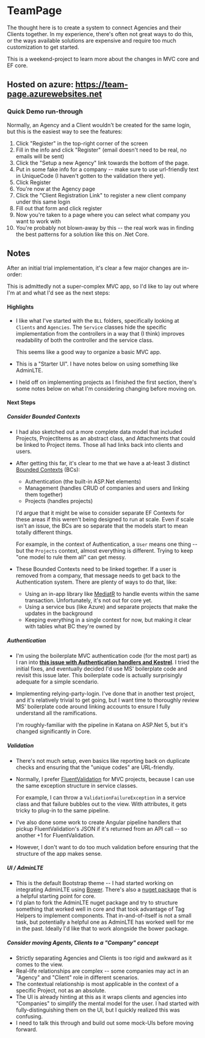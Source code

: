 # TeamPage

The thought here is to create a system to connect Agencies and their Clients together. In my experience, there's often not great ways to do this, or the ways available solutions are expensive and require too much customization to get started.

This is a weekend-project to learn more about the changes in MVC core and EF core.


## Hosted on azure: https://team-page.azurewebsites.net

### Quick Demo run-through
Normally, an Agency and a Client wouldn't be created for the same login, but this is the easiest way to see the features:
1. Click "Register" in the top-right corner of the screen
2. Fill in the info and click "Register" (email doesn't need to be real, no emails will be sent)
3. Click the "Setup a new Agency" link towards the bottom of the page.
4. Put in some fake info for a company -- make sure to use url-friendly text in UniqueCode (I haven't gotten to the validation there yet).
5. Click Register
6. You're now at the Agency page
7. Click the "Client Registration Link" to register a new client company under this same login
8. Fill out that form and click register
9. Now you're taken to a page where you can select what company you want to work with
10. You're probably not blown-away by this -- the real work was in finding the best patterns for a solution like this on .Net Core.

## Notes

After an initial trial implementation, it's clear a few major changes are in-order:

This is admittedly not a super-complex MVC app, so I'd like to lay out where I'm at and what I'd see as the next steps:

#### Highlights

- I like what I've started with the `BLL` folders, specifically looking at `Clients` and `Agencies`. The `Service` classes hide the specific implementation from the controllers in a way that (I think) improves readability of both the controller and the service class.

	This seems like a good way to organize a basic MVC app.

- This is a "Starter UI". I have notes below on using something like AdminLTE.

- I held off on implementing projects as I finished the first section, there's some notes below on what I'm considering changing before moving on.

#### Next Steps

##### Consider Bounded Contexts
- I had also sketched out a more complete data model that included Projects, ProjectItems as an abstract class, and Attachments that could be linked to Project items. Those all had links back into clients and users.

- After getting this far, it's clear to me that we have a at-least 3 distinct [Bounded Contexts](https://martinfowler.com/bliki/BoundedContext.html) (BCs):

	- Authentication (the built-in ASP.Net elements)
    - Management (handles CRUD of companies and users and linking them together)
    - Projects (handles projects)

	I'd argue that it might be wise to consider separate EF Contexts for these areas if this weren't being designed to run at scale.  Even if scale isn't an issue, the BCs are so separate that the models start to mean totally different things. 

	For example, in the context of Authentication, a `User` means one thing -- but the `Projects` context, almost everything is different. Trying to keep "one model to rule them all" can get messy.

- These Bounded Contexts need to be linked together. If a user is removed from a company, that message needs to get back to the Authentication system.  There are plenty of ways to do that, like:

	- Using an in-app library like [MediatR](https://github.com/jbogard/MediatR) to handle events within the same transaction. Unfortunately, it's not out for core yet.
    - Using a service bus (like Azure) and separate projects that make the updates in the background
	- Keeping everything in a single context for now, but making it clear with tables what BC they're owned by

##### Authentication

- I'm using the boilerplate MVC authentication code (for the most part) as I ran into **[this issue with Authentication handlers and Kestrel](https://github.com/aspnet/Security/issues/967)**. I tried the initial fixes, and eventually decided I'd use MS' boilerplate code and revisit this issue later. This boilerplate code is actually surprisingly adequate for a simple scendario.

- Implementing relying-party-login. I've done that in another test project, and it's relatively trivial to get going, but I want time to thoroughly review MS' boilerplate code around linking accounts to ensure I fully understand all the ramifications.

	I'm roughly-familiar with the pipeline in Katana on ASP.Net 5, but it's changed significantly in Core.
  
##### Validation

- There's not much setup, even basics like reporting back on duplicate checks and ensuring that the "unique codes" are URL-friendly.
- Normally, I prefer [FluentValidation](https://github.com/JeremySkinner/FluentValidation) for MVC projects, because I can use the same exception structure in service classes. 

	For example, I can throw a `ValidationFailureException` in a service class and that failure bubbles out to the view. With attributes, it gets tricky to plug-in to the same pipeline. 

- I've also done some work to create Angular pipeline handlers that pickup FluentValidation's JSON if it's returned from an API call -- so another +1 for FluentValidation.
- However, I don't want to do too much validation before ensuring that the structure of the app makes sense.

##### UI / AdminLTE

- This is the default Bootstrap theme -- I had started working on integrating AdminLTE using [Bower](https://github.com/almasaeed2010/AdminLTE). There's also a [nuget package](https://github.com/eralston/AdminLteMvc) that is a helpful starting point for core.
- I'd plan to fork the AdminLTE nuget package and try to structure something that worked well in core and that took advantage of Tag Helpers to implement components. That in-and-of-itself is not a small task, but potentially a helpful one as AdminLTE has worked well for me in the past. Ideally I'd like that to work alongside the bower package.



##### Consider moving Agents, Clients to a "Company" concept

- Strictly separating Agencies and Clients is too rigid and awkward as it comes to the view.
- Real-life relationships are complex -- some companies may act in an "Agency" and "Client" role in different scenarios.
- The contextual relationship is most applicable in the context of a specific Project, not as an absolute.
- The UI is already hinting at this as it wraps clients and agencies into "Companies" to simplify the mental model for the user. I had started with fully-distinguishing them on the UI, but I quickly realized this was confusing.
- I need to talk this through and build out some mock-UIs before moving forward.




